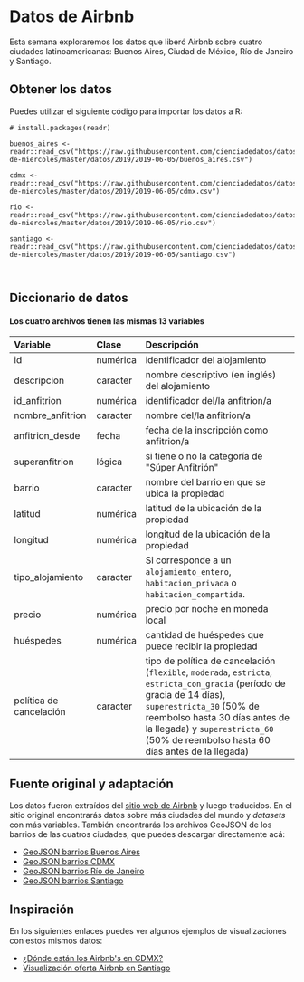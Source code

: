 # Datos de Airbnb

Esta semana exploraremos los datos que liberó Airbnb sobre cuatro ciudades latinoamericanas: Buenos Aires, Ciudad de México, Río de Janeiro y Santiago.


## Obtener los datos

Puedes utilizar el siguiente código para importar los datos a R:

```
# install.packages(readr)

buenos_aires <- readr::read_csv("https://raw.githubusercontent.com/cienciadedatos/datos-de-miercoles/master/datos/2019/2019-06-05/buenos_aires.csv")

cdmx <- readr::read_csv("https://raw.githubusercontent.com/cienciadedatos/datos-de-miercoles/master/datos/2019/2019-06-05/cdmx.csv")

rio <- readr::read_csv("https://raw.githubusercontent.com/cienciadedatos/datos-de-miercoles/master/datos/2019/2019-06-05/rio.csv")

santiago <- readr::read_csv("https://raw.githubusercontent.com/cienciadedatos/datos-de-miercoles/master/datos/2019/2019-06-05/santiago.csv")



```

## Diccionario de datos

#### Los cuatro archivos tienen las mismas 13 variables

|Variable       |Clase               |Descripción |
|:--------------|:-------------------|:-----------|
| id | numérica | identificador del alojamiento |
| descripcion | caracter | nombre descriptivo (en inglés) del alojamiento |
| id_anfitrion | numérica | identificador del/la anfitrion/a
| nombre_anfitrion | caracter | nombre del/la anfitrion/a |
| anfitrion_desde | fecha | fecha de la inscripción como anfitrion/a |
| superanfitrion | lógica | si tiene o no la categoría de "Súper Anfitrión" |
| barrio | caracter | nombre del barrio en que se ubica la propiedad |
| latitud | numérica | latitud de la ubicación de la propiedad |
| longitud | numérica | longitud de la ubicación de la propiedad |
| tipo_alojamiento | caracter | Si corresponde a un `alojamiento_entero`, `habitacion_privada` o `habitacion_compartida`. |
| precio | numérica | precio por noche en moneda local |
| huéspedes | numérica | cantidad de huéspedes que puede recibir la propiedad |
| política de cancelación | caracter | tipo de política de cancelación (`flexible`, `moderada`, `estricta`, `estricta_con_gracia` (período de gracia de 14 días), `superestricta_30` (50% de reembolso hasta 30 días antes de la llegada) y `superestricta_60` (50% de reembolso hasta 60 días antes de la llegada) |


## Fuente original y adaptación
Los datos fueron extraídos del [sitio web de Airbnb](http://insideairbnb.com/get-the-data.html) y luego traducidos. En el sitio original encontrarás datos sobre más ciudades del mundo y _datasets_ con más variables.
También encontrarás los archivos GeoJSON de los barrios de las cuatros ciudades, que puedes descargar directamente acá:

* [GeoJSON barrios Buenos Aires](http://data.insideairbnb.com/argentina/ciudad-aut%C3%B3noma-de-buenos-aires/buenos-aires/2019-04-17/visualisations/neighbourhoods.geojson)
* [GeoJSON barrios CDMX](http://data.insideairbnb.com/mexico/df/mexico-city/2019-04-17/visualisations/neighbourhoods.geojson)
* [GeoJSON barrios Río de Janeiro](http://data.insideairbnb.com/brazil/rj/rio-de-janeiro/2019-04-16/visualisations/neighbourhoods.geojson)
* [GeoJSON barrios Santiago](http://data.insideairbnb.com/chile/rm/santiago/2019-03-15/visualisations/neighbourhoods.geojson)

## Inspiración

En los siguientes enlaces puedes ver algunos ejemplos de visualizaciones con estos mismos datos:

* [¿Dónde están los Airbnb's en CDMX?](https://medium.com/@datavizero/d%C3%B3nde-est%C3%A1n-los-airbnbs-en-la-cdmx-ffc5c3f69d7b)
* [Visualización oferta Airbnb en Santiago](https://twitter.com/Juanizio_C/status/1135925156956782593)
